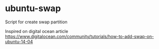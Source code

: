 ubuntu-swap
===========

Script for create swap partition

Inspired on digital ocean article https://www.digitalocean.com/community/tutorials/how-to-add-swap-on-ubuntu-14-04
